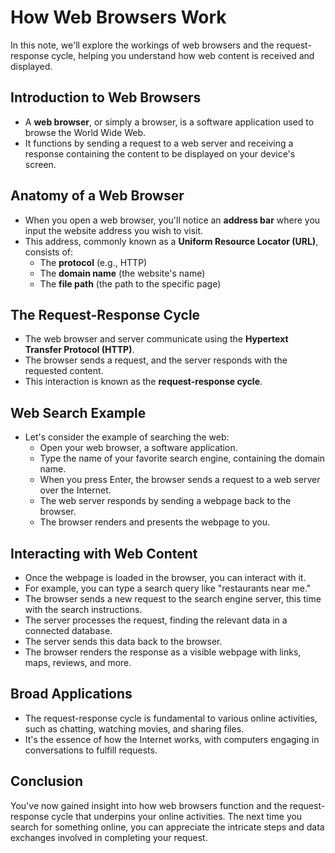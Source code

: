 # How Web Browsers Work

In this note, we'll explore the workings of web browsers and the request-response cycle, helping you understand how web content is received and displayed.

## Introduction to Web Browsers

- A **web browser**, or simply a browser, is a software application used to browse the World Wide Web.
- It functions by sending a request to a web server and receiving a response containing the content to be displayed on your device's screen.

## Anatomy of a Web Browser

- When you open a web browser, you'll notice an **address bar** where you input the website address you wish to visit.
- This address, commonly known as a **Uniform Resource Locator (URL)**, consists of:
  - The **protocol** (e.g., HTTP)
  - The **domain name** (the website's name)
  - The **file path** (the path to the specific page)

## The Request-Response Cycle

- The web browser and server communicate using the **Hypertext Transfer Protocol (HTTP)**.
- The browser sends a request, and the server responds with the requested content.
- This interaction is known as the **request-response cycle**.

## Web Search Example

- Let's consider the example of searching the web:
  - Open your web browser, a software application.
  - Type the name of your favorite search engine, containing the domain name.
  - When you press Enter, the browser sends a request to a web server over the Internet.
  - The web server responds by sending a webpage back to the browser.
  - The browser renders and presents the webpage to you.

## Interacting with Web Content

- Once the webpage is loaded in the browser, you can interact with it.
- For example, you can type a search query like "restaurants near me."
- The browser sends a new request to the search engine server, this time with the search instructions.
- The server processes the request, finding the relevant data in a connected database.
- The server sends this data back to the browser.
- The browser renders the response as a visible webpage with links, maps, reviews, and more.

## Broad Applications

- The request-response cycle is fundamental to various online activities, such as chatting, watching movies, and sharing files.
- It's the essence of how the Internet works, with computers engaging in conversations to fulfill requests.

## Conclusion

You've now gained insight into how web browsers function and the request-response cycle that underpins your online activities. The next time you search for something online, you can appreciate the intricate steps and data exchanges involved in completing your request.

